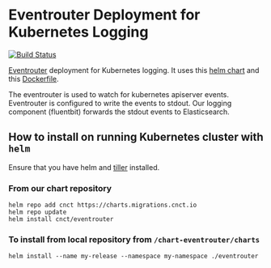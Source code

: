 # Eventrouter Deployment for Kubernetes Logging
[![Build Status](https://jenkins.migrations.cnct.io/buildStatus/icon?job=pipeline-eventrouter/master)](https://jenkins.migrations.cnct.io/job/pipeline-eventrouter/job/master)

[Eventrouter](https://github.com/heptiolabs/eventrouter) deployment for Kubernetes
logging. It uses this [helm chart](https://quay.io/application/samsung_cnct/eventrouter) and this [Dockerfile](https://github.com/samsung-cnct/chart-eventrouter/blob/master/rootfs/eventrouter/Dockerfile). 

The eventrouter is used to watch for kubernetes apiserver events.  Eventrouter is
configured to write the events to stdout.  Our logging component (fluentbit) forwards the stdout events to Elasticsearch.

## How to install on running Kubernetes cluster with `helm`
Ensure that you have helm and [tiller](https://docs.helm.sh/using_helm/) installed. 
### From our chart repository
``` 
helm repo add cnct https://charts.migrations.cnct.io
helm repo update
helm install cnct/eventrouter
```  
### To install from local repository from `/chart-eventrouter/charts`

```
helm install --name my-release --namespace my-namespace ./eventrouter
```